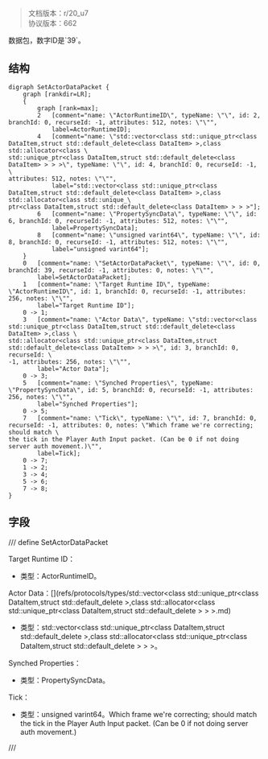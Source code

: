 # <!-- md:samp SetActorDataPacket -->

> 文档版本：r/20_u7<br/>协议版本：662

<!-- md:samp SetActorDataPacket -->数据包，数字ID是`39`。

## 结构

```viz
digraph SetActorDataPacket {
	graph [rankdir=LR];
	{
		graph [rank=max];
		2	[comment="name: \"ActorRuntimeID\", typeName: \"\", id: 2, branchId: 0, recurseId: -1, attributes: 512, notes: \"\"",
			label=ActorRuntimeID];
		4	[comment="name: \"std::vector<class std::unique_ptr<class DataItem,struct std::default_delete<class DataItem> >,class std::allocator<class \
std::unique_ptr<class DataItem,struct std::default_delete<class DataItem> > > >\", typeName: \"\", id: 4, branchId: 0, recurseId: -1, \
attributes: 512, notes: \"\"",
			label="std::vector<class std::unique_ptr<class DataItem,struct std::default_delete<class DataItem> >,class std::allocator<class std::unique_\
ptr<class DataItem,struct std::default_delete<class DataItem> > > >"];
		6	[comment="name: \"PropertySyncData\", typeName: \"\", id: 6, branchId: 0, recurseId: -1, attributes: 512, notes: \"\"",
			label=PropertySyncData];
		8	[comment="name: \"unsigned varint64\", typeName: \"\", id: 8, branchId: 0, recurseId: -1, attributes: 512, notes: \"\"",
			label="unsigned varint64"];
	}
	0	[comment="name: \"SetActorDataPacket\", typeName: \"\", id: 0, branchId: 39, recurseId: -1, attributes: 0, notes: \"\"",
		label=SetActorDataPacket];
	1	[comment="name: \"Target Runtime ID\", typeName: \"ActorRuntimeID\", id: 1, branchId: 0, recurseId: -1, attributes: 256, notes: \"\"",
		label="Target Runtime ID"];
	0 -> 1;
	3	[comment="name: \"Actor Data\", typeName: \"std::vector<class std::unique_ptr<class DataItem,struct std::default_delete<class DataItem> >,class \
std::allocator<class std::unique_ptr<class DataItem,struct std::default_delete<class DataItem> > > >\", id: 3, branchId: 0, recurseId: \
-1, attributes: 256, notes: \"\"",
		label="Actor Data"];
	0 -> 3;
	5	[comment="name: \"Synched Properties\", typeName: \"PropertySyncData\", id: 5, branchId: 0, recurseId: -1, attributes: 256, notes: \"\"",
		label="Synched Properties"];
	0 -> 5;
	7	[comment="name: \"Tick\", typeName: \"\", id: 7, branchId: 0, recurseId: -1, attributes: 0, notes: \"Which frame we're correcting; should match \
the tick in the Player Auth Input packet. (Can be 0 if not doing server auth movement.)\"",
		label=Tick];
	0 -> 7;
	1 -> 2;
	3 -> 4;
	5 -> 6;
	7 -> 8;
}

```

## 字段

/// define
SetActorDataPacket

Target Runtime ID：[<!-- md:samp ActorRuntimeID -->](refs/protocols/types/ActorRuntimeID.md)

- 类型：ActorRuntimeID。

Actor Data：[<!-- md:samp std::vector<class std::unique_ptr<class DataItem,struct std::default_delete<class DataItem> >,class std::allocator<class std::unique_ptr<class DataItem,struct std::default_delete<class DataItem> > > > -->](refs/protocols/types/std::vector<class std::unique_ptr<class DataItem,struct std::default_delete<class DataItem> >,class std::allocator<class std::unique_ptr<class DataItem,struct std::default_delete<class DataItem> > > >.md)

- 类型：std::vector<class std::unique_ptr<class DataItem,struct std::default_delete<class DataItem> >,class std::allocator<class std::unique_ptr<class DataItem,struct std::default_delete<class DataItem> > > >。

Synched Properties：[<!-- md:samp PropertySyncData -->](refs/protocols/types/PropertySyncData.md)

- 类型：PropertySyncData。

Tick：<!-- md:samp unsigned varint64 -->

- 类型：unsigned varint64。Which frame we're correcting; should match the tick in the Player Auth Input packet. (Can be 0 if not doing server auth movement.)


///
